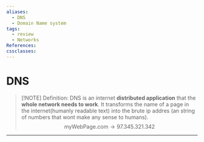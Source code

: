 ```yaml
---
aliases:
  - DNS
  - Domain Name system
tags:
  - review
  - Networks
References: 
cssclasses:
---
```

# DNS

> [!NOTE] Definition: 
> DNS is an internet **distributed application** that the **whole network needs to work**.
>  It transforms the name of a page in the internet(humanly readable text)  into the brute ip addres (an string of numbers that wont make any sense to humans). 
>  $$
>   \text{myWebPage.com} \rightarrow 97.345.321.342
>   $$






***

